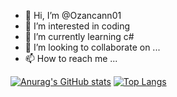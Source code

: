 - 👋 Hi, I’m @Ozancann01
- 👀 I’m interested in coding
- 🌱 I’m currently learning c#
- 💞️ I’m looking to collaborate on ...
- 📫 How to reach me ...

<!---
Ozancann01/Ozancann01 is a ✨ special ✨ repository because its `README.md` (this file) appears on your GitHub profile.
You can click the Preview link to take a look at your changes.
--->


[![Anurag's GitHub stats](https://github-readme-stats.vercel.app/api?username=Ozancann01)](https://github.com/anuraghazra/github-readme-stats)
[![Top Langs](https://github-readme-stats.vercel.app/api/top-langs/?username=Ozancann01&layout=compact)](https://github.com/anuraghazra/github-readme-stats)
